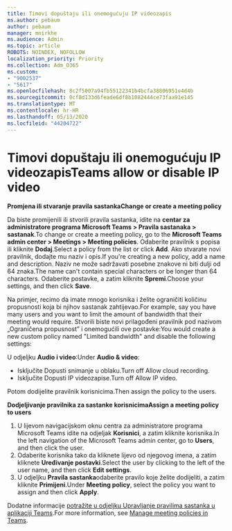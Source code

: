 ```yaml
---
title: Timovi dopuštaju ili onemogućuju IP videozapis
ms.author: pebaum
author: pebaum
manager: mnirkhe
ms.audience: Admin
ms.topic: article
ROBOTS: NOINDEX, NOFOLLOW
localization_priority: Priority
ms.collection: Adm_O365
ms.custom:
- "9002537"
- "5617"
ms.openlocfilehash: 8c2f5007a94fb55122341b4bcfa38806951e4d4b
ms.sourcegitcommit: 0cf8d133d6feade6df8b1082444ce73faa91e145
ms.translationtype: MT
ms.contentlocale: hr-HR
ms.lasthandoff: 05/13/2020
ms.locfileid: "44204722"
---
```

# <a name="teams-allow-or-disable-ip-video"></a><span data-ttu-id="4d08e-102">Timovi dopuštaju ili onemogućuju IP videozapis</span><span class="sxs-lookup"><span data-stu-id="4d08e-102">Teams allow or disable IP video</span></span>

<span data-ttu-id="4d08e-103">**Promjena ili stvaranje pravila sastanka**</span><span class="sxs-lookup"><span data-stu-id="4d08e-103">**Change or create a meeting policy**</span></span>

<span data-ttu-id="4d08e-104">Da biste promijenili ili stvorili pravila sastanka, idite na **centar za administratore programa Microsoft Teams > Pravila sastanaka > sastanak**.</span><span class="sxs-lookup"><span data-stu-id="4d08e-104">To change or create a meeting policy, go to the **Microsoft Teams admin center > Meetings > Meeting policies**.</span></span> <span data-ttu-id="4d08e-105">Odaberite pravilnik s popisa ili kliknite **Dodaj**.</span><span class="sxs-lookup"><span data-stu-id="4d08e-105">Select a policy from the list or click **Add**.</span></span> <span data-ttu-id="4d08e-106">Ako stvarate novi pravilnik, dodajte mu naziv i opis.</span><span class="sxs-lookup"><span data-stu-id="4d08e-106">If you're creating a new policy, add a name and description.</span></span> <span data-ttu-id="4d08e-107">Naziv ne može sadržavati posebne znakove ni biti dulji od 64 znaka.</span><span class="sxs-lookup"><span data-stu-id="4d08e-107">The name can't contain special characters or be longer than 64 characters.</span></span> <span data-ttu-id="4d08e-108">Odaberite postavke, a zatim kliknite **Spremi**.</span><span class="sxs-lookup"><span data-stu-id="4d08e-108">Choose your settings, and then click **Save**.</span></span>

<span data-ttu-id="4d08e-109">Na primjer, recimo da imate mnogo korisnika i želite ograničiti količinu propusnosti koja bi njihov sastanak zahtijevao.</span><span class="sxs-lookup"><span data-stu-id="4d08e-109">For example, say you have many users and you want to limit the amount of bandwidth that their meeting would require.</span></span> <span data-ttu-id="4d08e-110">Stvorili biste novi prilagođeni pravilnik pod nazivom „Ograničena propusnost” i onemogućili ove postavke:</span><span class="sxs-lookup"><span data-stu-id="4d08e-110">You would create a new custom policy named "Limited bandwidth" and disable the following settings:</span></span>

<span data-ttu-id="4d08e-111">U odjeljku **Audio i video**:</span><span class="sxs-lookup"><span data-stu-id="4d08e-111">Under **Audio & video**:</span></span>

- <span data-ttu-id="4d08e-112">Isključite Dopusti snimanje u oblaku.</span><span class="sxs-lookup"><span data-stu-id="4d08e-112">Turn off Allow cloud recording.</span></span>
- <span data-ttu-id="4d08e-113">Isključite Dopusti IP videozapise.</span><span class="sxs-lookup"><span data-stu-id="4d08e-113">Turn off Allow IP video.</span></span>

<span data-ttu-id="4d08e-114">Potom dodijelite pravilnik korisnicima.</span><span class="sxs-lookup"><span data-stu-id="4d08e-114">Then assign the policy to the users.</span></span>

<span data-ttu-id="4d08e-115">**Dodjeljivanje pravilnika za sastanke korisnicima**</span><span class="sxs-lookup"><span data-stu-id="4d08e-115">**Assign a meeting policy to users**</span></span>

1. <span data-ttu-id="4d08e-116">U lijevom navigacijskom oknu centra za administratore programa Microsoft Teams idite na odjeljak **Korisnici**, a zatim kliknite korisnika.</span><span class="sxs-lookup"><span data-stu-id="4d08e-116">In the left navigation of the Microsoft Teams admin center, go to **Users**, and then click the user.</span></span>
2. <span data-ttu-id="4d08e-117">Odaberite korisnika tako da kliknete lijevo od njegovog imena, a zatim kliknete **Uređivanje postavki**.</span><span class="sxs-lookup"><span data-stu-id="4d08e-117">Select the user by clicking to the left of the user name, and then click **Edit settings**.</span></span>
3. <span data-ttu-id="4d08e-118">U odjeljku **Pravila sastanka**odaberite pravilo koje želite dodijeliti, a zatim kliknite **Primijeni**.</span><span class="sxs-lookup"><span data-stu-id="4d08e-118">Under **Meeting policy**, select the policy you want to assign and then click **Apply**.</span></span>

<span data-ttu-id="4d08e-119">Dodatne informacije [potražite u odjeljku Upravljanje pravilima sastanka u aplikaciji Teams](https://docs.microsoft.com/microsoftteams/meeting-policies-in-teams).</span><span class="sxs-lookup"><span data-stu-id="4d08e-119">For more information, see [Manage meeting policies in Teams](https://docs.microsoft.com/microsoftteams/meeting-policies-in-teams).</span></span>
